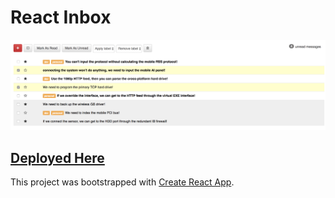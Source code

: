 # React Inbox

![screenshot](./inbox.png)

## [Deployed Here](https://damp-caverns-47904.herokuapp.com/)

This project was bootstrapped with [Create React App](https://github.com/facebookincubator/create-react-app).
